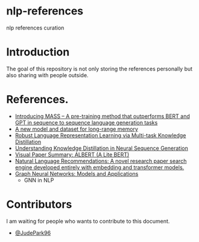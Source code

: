 # nlp-references
nlp references curation

# Introduction
The goal of this repository is not only storing the references personally but also sharing with people outside.

# References.

- [Introducing MASS – A pre-training method that outperforms BERT and GPT in sequence to sequence language generation tasks](https://www.microsoft.com/en-us/research/blog/introducing-mass-a-pre-training-method-that-outperforms-bert-and-gpt-in-sequence-to-sequence-language-generation-tasks/)
- [A new model and dataset for long-range memory](https://deepmind.com/blog/article/A_new_model_and_dataset_for_long-range_memory?fbclid=IwAR2XGjVqZgx90_S1y6e7CWR4BmAbsSspdn6Rks7BuN2Xuy3qnOpdf211bnc)
- [Robust Language Representation Learning via Multi-task Knowledge Distillation](https://www.microsoft.com/en-us/research/blog/robust-language-representation-learning-via-multi-task-knowledge-distillation/)
- [Understanding Knowledge Distillation in Neural Sequence Generation](https://www.microsoft.com/en-us/research/video/understanding-knowledge-distillation-in-neural-sequence-generation/)
- [Visual Paper Summary: ALBERT (A Lite BERT)](https://amitness.com/2020/02/albert-visual-summary/)
- [Natural Language Recommendations: A novel research paper search engine developed entirely with embedding and transformer models.](https://github.com/Santosh-Gupta/NaturalLanguageRecommendations)
- [Graph Neural Networks: Models and Applications](http://cse.msu.edu/~mayao4/tutorials/aaai2020/?fbclid=IwAR285UMlV8mq1PWsIyYp233m-KHTueKzJorK2uyjQeh2yIli9zw9MxLhbjs)
  - GNN in NLP

# Contributors
I am waiting for people who wants to contribute to this document.

- [@JudePark96](https://github.com/JudePark96/)
